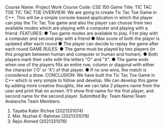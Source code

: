 Course Name: Project Work
Course Code: CSE 150
Game Title: TIC TAC TOE
TIC TAC TOE
OVERVIEW: 
We are going to create Tic Tac Toe Game in C++. This will be a simple
console-based application in which the player can play the Tic Tac Toe game and
also the player can choose from two available modes which are playing with a
computer and playing with a friend.
FEATURES: 
● Two game modes are available to play. First play with a computer and
second play with a friend
● Max score of both the player is updated after each round
● The player can decide to replay the game after each round
GAME RULES: 
● The game must be played by two players (in this program between
human and computer or human and human).
● Both players mark their cells with the letters "O" and "X".
● The game ends when one of the players fills an entire row, column or
diagonal with either the character ('O' or 'X') of that player.
● If no one wins, the match is considered a draw.
CONCLUSION: 
We have built the Tic Tac Toe Game in C++ which is very simple to follow and
develop. We can develop this game by adding more creative thoughts, like we
can take 2 players name from the user and print that on screen. It’ll show first
name for the first player, and second name for the second player.
Submitted By:
Team Name:Team Avalanche
Team Members:
1. Tayaba Kabir Richee (2021331074)
2. Mst. Nuzhat-E-Rahman (2021331078)
3. Rejvi Ahmed (2021331076)
